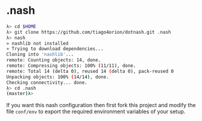 # .nash

```sh
λ> cd $HOME
λ> git clone https://github.com/tiago4orion/dotnash.git .nash
λ> nash
» nashlib not installed
» Trying to download dependencies...
Cloning into 'nashlib'...
remote: Counting objects: 14, done.
remote: Compressing objects: 100% (11/11), done.
remote: Total 14 (delta 0), reused 14 (delta 0), pack-reused 0
Unpacking objects: 100% (14/14), done.
Checking connectivity... done.
λ> cd .nash
(master)λ> 
```

If you want this nash configuration then first fork this project and modify the file `conf/env` to export the required environment variables of your setup.
